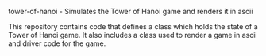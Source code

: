 tower-of-hanoi - Simulates the Tower of Hanoi game and renders it in ascii

This repository contains code that defines a class which holds the state of a Tower of Hanoi game. It also includes a class used to render a game in ascii and driver code for the game.
